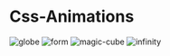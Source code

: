 # Css-Animations
![globe](https://user-images.githubusercontent.com/81099898/201909178-caa7ff34-ec8a-4716-8746-2e49ad4107c5.gif)
![form](https://user-images.githubusercontent.com/81099898/201909590-b6fe8e62-c5e4-4959-90fd-15d5ddc6a4a7.gif)
![magic-cube](https://user-images.githubusercontent.com/81099898/201909624-78d1112d-4e83-4f35-ac8b-7f6342286b10.gif)
![infinity](https://user-images.githubusercontent.com/81099898/201910477-15df51f4-965d-4440-afcd-0022daa46156.gif)

